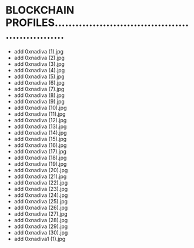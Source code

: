 # BLOCKCHAIN PROFILES........................................................
- add 0xnadiva (1).jpg
- add 0xnadiva (2).jpg
- add 0xnadiva (3).jpg
- add 0xnadiva (4).jpg
- add 0xnadiva (5).jpg
- add 0xnadiva (6).jpg
- add 0xnadiva (7).jpg
- add 0xnadiva (8).jpg
- add 0xnadiva (9).jpg
- add 0xnadiva (10).jpg
- add 0xnadiva (11).jpg
- add 0xnadiva (12).jpg
- add 0xnadiva (13).jpg
- add 0xnadiva (14).jpg
- add 0xnadiva (15).jpg
- add 0xnadiva (16).jpg
- add 0xnadiva (17).jpg
- add 0xnadiva (18).jpg
- add 0xnadiva (19).jpg
- add 0xnadiva (20).jpg
- add 0xnadiva (21).jpg
- add 0xnadiva (22).jpg
- add 0xnadiva (23).jpg
- add 0xnadiva (24).jpg
- add 0xnadiva (25).jpg
- add 0xnadiva (26).jpg
- add 0xnadiva (27).jpg
- add 0xnadiva (28).jpg
- add 0xnadiva (29).jpg
- add 0xnadiva (30).jpg
- add 0xnadiva1 (1).jpg
